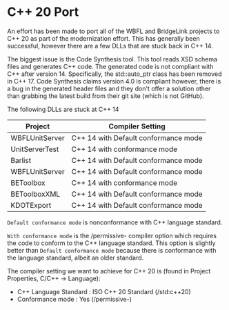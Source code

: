 # C++ 20 Port

An effort has been made to port all of the WBFL and BridgeLink projects to C++ 20 as part of the modernization effort. This has generally been successful, however there are a few DLLs that are stuck back in C++ 14.

The biggest issue is the Code Synthesis tool. This tool reads XSD schema files and generates C++ code. The generated code is not compliant with C++ after version 14. Specifically, the std::auto_ptr class has been removed in C++ 17. Code Synthesis claims version 4.0 is compliant however, there is a bug in the generated header files and they don't offer a solution other than grabbing the latest build from their git site (which is not GitHub).

The following DLLs are stuck at C++ 14

| Project | Compiler Setting |
|---------|-------|
| WBFLUnitServer | C++ 14 with Default conformance mode |
| UnitServerTest | C++ 14 with conformance mode |
| Barlist | C++ 14 with Default conformance mode |
| WBFLUnitServer | C++ 14 with Default conformance mode |
| BEToolbox | C++ 14 with conformance mode |
| BEToolboxXML | C++ 14 with Default conformance mode |
| KDOTExport | C++ 14 with Default conformance mode |


`Default conformance mode` is nonconformance with C++ language standard.

`With conformance mode` is the /permissive- compiler option which requires the code to conform to the C++ language standard. This option is slightly better than `Default conformance mode` because there is conformance with the language standard, albeit an older standard.

The compiler setting we want to achieve for C++ 20 is (found in Project Properties, C/C++ -> Language):
* C++ Language Standard : ISO C++ 20 Standard (/std:c++20)
* Conformance mode : Yes (/permissive-)


